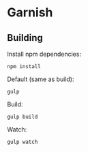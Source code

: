 # Garnish

## Building

Install npm dependencies:

    npm install

Default (same as build):

    gulp

Build:

	gulp build

Watch:

    gulp watch